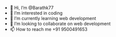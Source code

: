- 👋 Hi, I’m @Barathk77
- 👀 I’m interested in coding
- 🌱 I’m currently learning web development
- 💞️ I’m looking to collaborate on web development
- 📫 How to reach me +91 9500491653

<!---
Barathk77/Barathk77 is a ✨ special ✨ repository because its `README.md` (this file) appears on your GitHub profile.
You can click the Preview link to take a look at your changes.
--->
